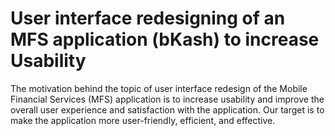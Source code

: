 # User interface redesigning of an MFS application (bKash) to increase Usability

The motivation behind the topic of user interface redesign of the Mobile Financial
Services (MFS) application is to increase usability and improve the overall user
experience and satisfaction with the application. Our target is to make the application
more user-friendly, efficient, and effective.
